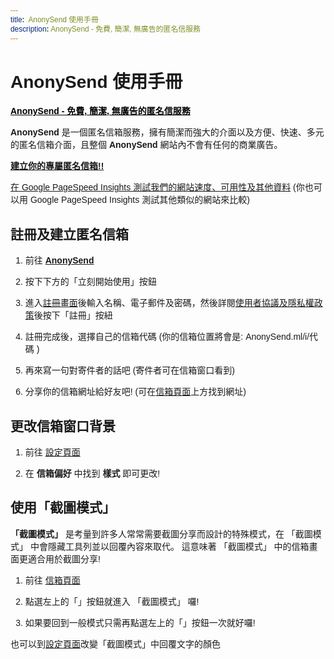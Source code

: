 ```yaml
---
title:  AnonySend 使用手冊
description: AnonySend - 免費, 簡潔, 無廣告的匿名信服務
---
```


<style>
    body, h1, h2, h3, p, a, span, ul, li {
        font-family:  'Microsoft JhengHei', 'SimHei', 'STHeiti', Arial, sans-serif;
    }
    .markdown-body  a {
        color: orange !important;
        text-decoration: none;
    }
    .markdown-body  a:hover {
        color: #ffcc77 !important;
        text-decoration: none;
    }
    .markdown-body  a:visited {
        color: orange !important;
        text-decoration: none;
    }
</style>

# <i class="fa fa-envelope"></i> AnonySend 使用手冊

<a href="https://AnonySend.ml/" style="color: black!important"><i class="fa fa-envelope"></i> **AnonySend - 免費, 簡潔, 無廣告的匿名信服務**</a>

<i class="fa fa-envelope"></i> **AnonySend** 是一個匿名信箱服務，擁有簡潔而強大的介面以及方便、快速、多元的匿名信箱介面，且整個 <i class="fa fa-envelope"></i> **AnonySend** 網站內不會有任何的商業廣告。

**[建立你的專屬匿名信箱!!](https://AnonySend.ml/)**

[在 Google PageSpeed Insights 測試我們的網站速度、可用性及其他資料](https://developers.google.com/speed/pagespeed/insights/?hl=zh-TW&url=https%3A%2F%2Fanonysend.ml%2F) 
(你也可以用 Google PageSpeed Insights 測試其他類似的網站來比較)

## 註冊及建立匿名信箱

1. 前往 <a href="https://AnonySend.ml/"><i class="fa fa-envelope"></i> **AnonySend**</a>

2. 按下下方的「立刻開始使用」按鈕

3. 進入[註冊畫面](https://anonysend.ml/auth/signup)後輸入名稱、電子郵件及密碼，然後詳閱[使用者協議及隱私權政策](https://anonysend.ml/declaration)後按下「註冊」按紐

4. 註冊完成後，選擇自己的信箱代碼 (你的信箱位置將會是: AnonySend.ml/i/代碼 )

5. 再來寫一句對寄件者的話吧 (寄件者可在信箱窗口看到)

6. 分享你的信箱網址給好友吧! (可在[信箱頁面](https://anonysend.ml/inbox)上方找到網址)

## 更改信箱窗口背景

1. 前往 [設定頁面](https://anonysend.ml/settings)

2. 在 **信箱偏好** 中找到 **樣式** 即可更改!

## 使用「截圖模式」

**「截圖模式」** 是考量到許多人常常需要截圖分享而設計的特殊模式，在 「截圖模式」 中會隱藏工具列並以回覆內容來取代。
這意味著 「截圖模式」 中的信箱畫面更適合用於截圖分享!

1. 前往 [信箱頁面](https://anonysend.ml/inbox)

2. 點選左上的「<i class="fa fa-camera"></i>」按鈕就進入 「截圖模式」 囉!

3. 如果要回到一般模式只需再點選左上的「<i class="fa fa-camera"></i>」按鈕一次就好囉!

也可以到[設定頁面](https://anonysend.ml/settings)改變「截圖模式」中回覆文字的顏色


